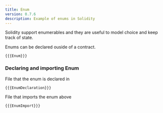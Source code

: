 ```yaml
---
title: Enum
version: 0.7.6
description: Example of enums in Solidity
---
```


Solidity support enumerables and they are useful to model choice and keep track of state.

Enums can be declared ouside of a contract.

```solidity
{{{Enum}}}
```

### Declaring and importing Enum

File that the enum is declared in

```solidity
{{{EnumDeclaration}}}
```

File that imports the enum above

```solidity
{{{EnumImport}}}
```
